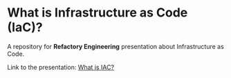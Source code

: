 # What is Infrastructure as Code (IaC)?
A repository for **Refactory Engineering** presentation about Infrastructure as Code.

Link to the presentation: [What is IAC?](https://andikadeveloper-what-is-iac.vercel.app)